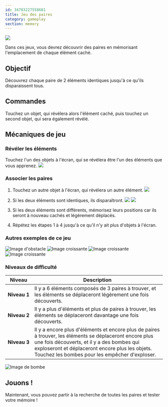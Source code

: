 ```yaml
---
id: 34783227558681
title: Jeu des paires
category: gameplay
section: memory
---
```

![](https://help.studycat.com/hc/article_attachments/34783202572569)

Dans ces jeux, vous devrez découvrir des paires en mémorisant l'emplacement de chaque élément caché.

## Objectif

Découvrez chaque paire de 2 éléments identiques jusqu'à ce qu'ils disparaissent tous.

## Commandes

Touchez un objet, qui révélera alors l'élément caché, puis touchez un second objet, qui sera également révélé.

## Mécaniques de jeu

### Révéler les éléments

Touchez l'un des objets à l'écran, qui se révélera être l'un des éléments que vous apprenez.
![](https://help.studycat.com/hc/article_attachments/34783202572569)

### Associer les paires

1. Touchez un autre objet à l'écran, qui révélera un autre élément.
![](https://help.studycat.com/hc/article_attachments/34783227455641)

2. Si les deux éléments sont identiques, ils disparaîtront.
![](https://help.studycat.com/hc/article_attachments/34783202585497)
![](https://help.studycat.com/hc/article_attachments/34783202588569)

3. Si les deux éléments sont différents, mémorisez leurs positions car ils seront à nouveau cachés et légèrement déplacés.

4. Répétez les étapes 1 à 4 jusqu'à ce qu'il n'y ait plus d'objets à l'écran.

### Autres exemples de ce jeu

![Image d'obstacle](https://help.studycat.com/hc/article_attachments/34783227488537)
![Image croissante](https://help.studycat.com/hc/article_attachments/34783227493913)
![Image croissante](https://help.studycat.com/hc/article_attachments/34783202605977)
![Image croissante](https://help.studycat.com/hc/article_attachments/34783202616089)

### Niveaux de difficulté

| Niveau | Description |
| --- | --- |
| **Niveau&nbsp;1** | Il y a 6 éléments composés de 3 paires à trouver, et les éléments se déplaceront légèrement une fois découverts. |
| **Niveau&nbsp;2** | Il y a plus d'éléments et plus de paires à trouver, les éléments se déplaceront davantage une fois découverts. |
| **Niveau&nbsp;3** | Il y a encore plus d'éléments et encore plus de paires à trouver, les éléments se déplaceront encore plus une fois découverts, et il y a des bombes qui exploseront et déplaceront encore plus les objets. Touchez les bombes pour les empêcher d'exploser. |

![Image de bombe](https://help.studycat.com/hc/article_attachments/34783202645785)

## Jouons !

Maintenant, vous pouvez partir à la recherche de toutes les paires et tester votre mémoire !

